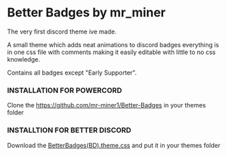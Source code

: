 # Better Badges by mr_miner
The very first discord theme ive made.
 
A small theme which adds neat animations to discord badges everything is in one css file with comments making it easily editable with little to no css knowledge.

Contains all badges except "Early Supporter".
### INSTALLATION FOR POWERCORD
Clone the https://github.com/mr-miner1/Better-Badges in your themes folder
### INSTALLTION FOR BETTER DISCORD
Download the [BetterBadges(BD).theme.css](https://github.com/mr-miner1/Better-Badges/blob/main/BetterBadges(BD).theme.css) and put it in your themes folder
